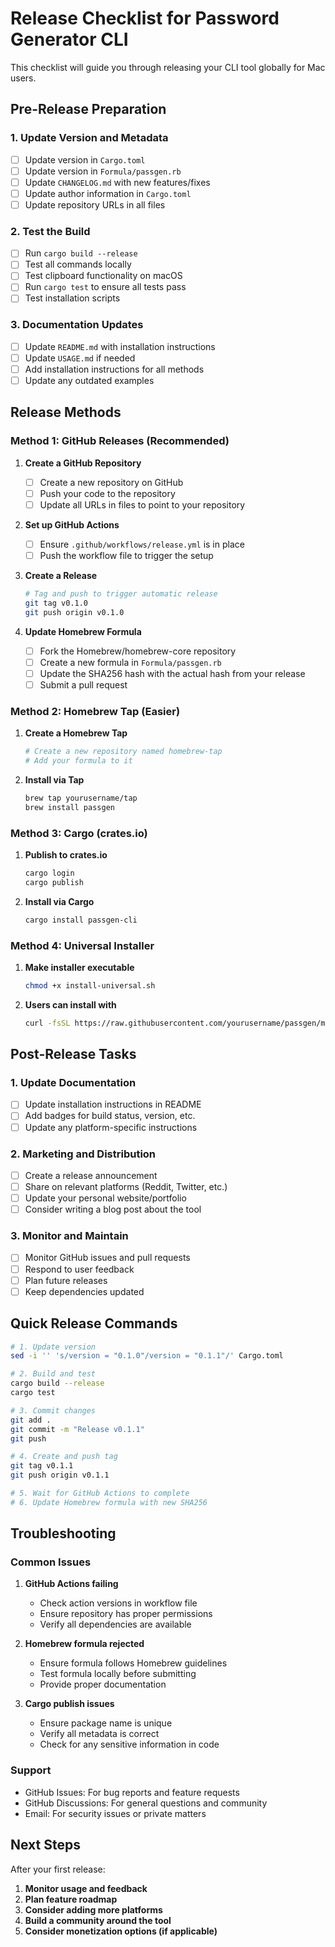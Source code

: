# Release Checklist for Password Generator CLI

This checklist will guide you through releasing your CLI tool globally for Mac users.

## Pre-Release Preparation

### 1. Update Version and Metadata

- [ ] Update version in `Cargo.toml`
- [ ] Update version in `Formula/passgen.rb`
- [ ] Update `CHANGELOG.md` with new features/fixes
- [ ] Update author information in `Cargo.toml`
- [ ] Update repository URLs in all files

### 2. Test the Build

- [ ] Run `cargo build --release`
- [ ] Test all commands locally
- [ ] Test clipboard functionality on macOS
- [ ] Run `cargo test` to ensure all tests pass
- [ ] Test installation scripts

### 3. Documentation Updates

- [ ] Update `README.md` with installation instructions
- [ ] Update `USAGE.md` if needed
- [ ] Add installation instructions for all methods
- [ ] Update any outdated examples

## Release Methods

### Method 1: GitHub Releases (Recommended)

1. **Create a GitHub Repository**

   - [ ] Create a new repository on GitHub
   - [ ] Push your code to the repository
   - [ ] Update all URLs in files to point to your repository

2. **Set up GitHub Actions**

   - [ ] Ensure `.github/workflows/release.yml` is in place
   - [ ] Push the workflow file to trigger the setup

3. **Create a Release**

   ```bash
   # Tag and push to trigger automatic release
   git tag v0.1.0
   git push origin v0.1.0
   ```

4. **Update Homebrew Formula**
   - [ ] Fork the Homebrew/homebrew-core repository
   - [ ] Create a new formula in `Formula/passgen.rb`
   - [ ] Update the SHA256 hash with the actual hash from your release
   - [ ] Submit a pull request

### Method 2: Homebrew Tap (Easier)

1. **Create a Homebrew Tap**

   ```bash
   # Create a new repository named homebrew-tap
   # Add your formula to it
   ```

2. **Install via Tap**
   ```bash
   brew tap yourusername/tap
   brew install passgen
   ```

### Method 3: Cargo (crates.io)

1. **Publish to crates.io**

   ```bash
   cargo login
   cargo publish
   ```

2. **Install via Cargo**
   ```bash
   cargo install passgen-cli
   ```

### Method 4: Universal Installer

1. **Make installer executable**

   ```bash
   chmod +x install-universal.sh
   ```

2. **Users can install with**
   ```bash
   curl -fsSL https://raw.githubusercontent.com/yourusername/passgen/main/install-universal.sh | bash
   ```

## Post-Release Tasks

### 1. Update Documentation

- [ ] Update installation instructions in README
- [ ] Add badges for build status, version, etc.
- [ ] Update any platform-specific instructions

### 2. Marketing and Distribution

- [ ] Create a release announcement
- [ ] Share on relevant platforms (Reddit, Twitter, etc.)
- [ ] Update your personal website/portfolio
- [ ] Consider writing a blog post about the tool

### 3. Monitor and Maintain

- [ ] Monitor GitHub issues and pull requests
- [ ] Respond to user feedback
- [ ] Plan future releases
- [ ] Keep dependencies updated

## Quick Release Commands

```bash
# 1. Update version
sed -i '' 's/version = "0.1.0"/version = "0.1.1"/' Cargo.toml

# 2. Build and test
cargo build --release
cargo test

# 3. Commit changes
git add .
git commit -m "Release v0.1.1"
git push

# 4. Create and push tag
git tag v0.1.1
git push origin v0.1.1

# 5. Wait for GitHub Actions to complete
# 6. Update Homebrew formula with new SHA256
```

## Troubleshooting

### Common Issues

1. **GitHub Actions failing**

   - Check action versions in workflow file
   - Ensure repository has proper permissions
   - Verify all dependencies are available

2. **Homebrew formula rejected**

   - Ensure formula follows Homebrew guidelines
   - Test formula locally before submitting
   - Provide proper documentation

3. **Cargo publish issues**
   - Ensure package name is unique
   - Verify all metadata is correct
   - Check for any sensitive information in code

### Support

- GitHub Issues: For bug reports and feature requests
- GitHub Discussions: For general questions and community
- Email: For security issues or private matters

## Next Steps

After your first release:

1. **Monitor usage and feedback**
2. **Plan feature roadmap**
3. **Consider adding more platforms**
4. **Build a community around the tool**
5. **Consider monetization options (if applicable)**
